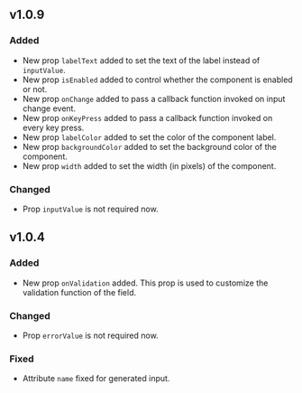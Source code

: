 
## v1.0.9

### Added
- New prop `labelText` added to set the text of the label instead of `inputValue`.
- New prop `isEnabled` added to control whether the component is enabled or not.
- New prop `onChange` added to pass a callback function invoked on input change event.
- New prop `onKeyPress` added to pass a callback function invoked on every key press.
- New prop `labelColor` added to set the color of the component label.
- New prop `backgroundColor` added to set the background color of the component.
- New prop `width` added to set the width (in pixels) of the component.

### Changed
- Prop `inputValue` is not required now.

## v1.0.4

### Added
- New prop `onValidation` added. This prop is used to customize the validation function of the field.

### Changed
- Prop `errorValue` is not required now.

### Fixed
- Attribute `name` fixed for generated input.
